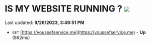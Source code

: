 # IS MY WEBSITE RUNNING ? [![](https://img.shields.io/static/v1?label=Sponsor&message=%E2%9D%A4&logo=GitHub&color=%23fe8e86)](https://github.com/sponsors/<username>)

Last updated: **9/26/2023, 3:49:51 PM**

- `GET` [https://youssefservice.me](https://youssefservice.me) - **Up** (862ms)
